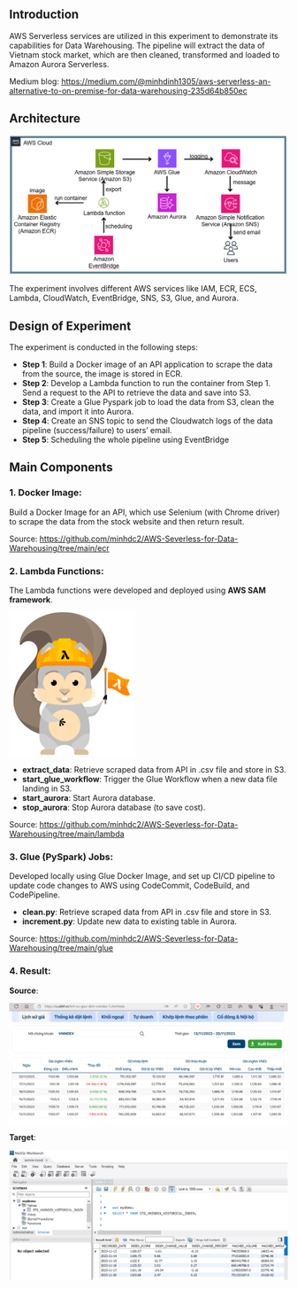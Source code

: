 <h2>Introduction</h2>
AWS Serverless services are utilized in this experiment to demonstrate its capabilities for Data Warehousing. The pipeline will extract the data of Vietnam stock market, which are then cleaned, transformed and loaded to Amazon Aurora Serverless.

Medium blog: https://medium.com/@minhdinh1305/aws-serverless-an-alternative-to-on-premise-for-data-warehousing-235d64b850ec

<h2>Architecture</h2>

![](./pic/architecture.png)

The experiment involves different AWS services like IAM, ECR, ECS, Lambda, CloudWatch, EventBridge, SNS, S3, Glue, and Aurora.

<h2>Design of Experiment</h2>

 The experiment is conducted in the following steps:
- **Step 1**: Build a Docker image of an API application to scrape the data from the source, the image is stored in ECR. 
- **Step 2**: Develop a Lambda function to run the container from Step 1. Send a request to the API to retrieve the data and save into S3. 
- **Step 3**: Create a Glue Pyspark job to load the data from S3, clean the data, and import it into Aurora. 
- **Step 4**: Create an SNS topic to send the Cloudwatch logs of the data pipeline (success/failure) to users’ email. 
- **Step 5**: Scheduling the whole pipeline using EventBridge

<h2>Main Components</h2>

<h3>1. Docker Image:</h3>

Build a Docker Image for an API, which use Selenium (with Chrome driver) to scrape the data from the stock website and then return result.

Source: https://github.com/minhdc2/AWS-Severless-for-Data-Warehousing/tree/main/ecr

<h3>2. Lambda Functions:</h3>

The Lambda functions were developed and deployed using **AWS SAM framework**.

![](./pic/sam.PNG)

- **extract_data**: Retrieve scraped data from API in .csv file and store in S3.
- **start_glue_workflow**: Trigger the Glue Workflow when a new data file landing in S3.
- **start_aurora**: Start Aurora database.
- **stop_aurora**: Stop Aurora database (to save cost).

Source: https://github.com/minhdc2/AWS-Severless-for-Data-Warehousing/tree/main/lambda

<h3>3. Glue (PySpark) Jobs:</h3>

Developed locally using Glue Docker Image, and set up CI/CD pipeline to update code changes to AWS using CodeCommit, CodeBuild, and CodePipeline.

- **clean.py**: Retrieve scraped data from API in .csv file and store in S3.
- **increment.py**: Update new data to existing table in Aurora.

Source: https://github.com/minhdc2/AWS-Severless-for-Data-Warehousing/tree/main/glue

<h3>4. Result:</h3>

**Source**:

![](./pic/source.png)

**Target**:

![](./pic/target.png)